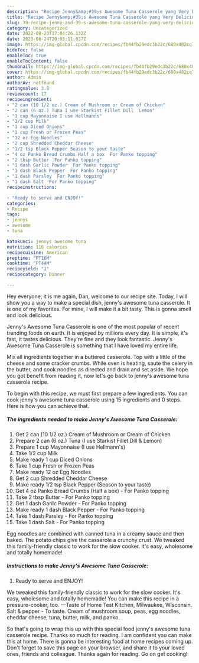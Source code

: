 ```yaml
---
description: "Recipe Jenny&amp;#39;s Awesome Tuna Casserole yang Very Delicious"
title: "Recipe Jenny&amp;#39;s Awesome Tuna Casserole yang Very Delicious"
slug: 39-recipe-jenny-and-39-s-awesome-tuna-casserole-yang-very-delicious
category: Uncategorized
date: 2022-08-23T17:04:26.132Z
date: 2023-06-24T20:03:11.037Z
image: https://img-global.cpcdn.com/recipes/fb44fb29edc3b22c/680x482cq70/jennys-awesome-tuna-casserole-recipe-main-photo.jpg
hideToc: false
enableToc: true
enableTocContent: false
thumbnail: https://img-global.cpcdn.com/recipes/fb44fb29edc3b22c/680x482cq70/jennys-awesome-tuna-casserole-recipe-main-photo.jpg
cover: https://img-global.cpcdn.com/recipes/fb44fb29edc3b22c/680x482cq70/jennys-awesome-tuna-casserole-recipe-main-photo.jpg
author: Admin
authorAv: notfound
ratingvalue: 3.8
reviewcount: 17
recipeingredient:
- "2 can (10 1/2 oz.) Cream of Mushroom or Cream of Chicken"
- "2 can (6 oz.) Tuna I use Starkist Fillet Dill  Lemon"
- "1 cup Mayonnaise I use Hellmanns"
- "1/2 cup Milk"
- "1 cup Diced Onions"
- "1 cup Fresh or Frozen Peas"
- "12 oz Egg Noodles"
- "2 cup Shredded Cheddar Cheese"
- "1/2 tsp Black Pepper Season to your taste"
- "4 oz Panko Bread Crumbs Half a box  For Panko topping"
- "2 tbsp Butter  For Panko topping"
- "1 dash Garlic Powder  For Panko topping"
- "1 dash Black Pepper  For Panko topping"
- "1 dash Parsley  For Panko topping"
- "1 dash Salt  For Panko topping"
recipeinstructions:

- "Ready to serve and ENJOY!"
categories:
- Recipe
tags:
- jennys
- awesome
- tuna

katakunci: jennys awesome tuna 
nutrition: 116 calories
recipecuisine: American
preptime: "PT16M"
cooktime: "PT44M"
recipeyield: "1"
recipecategory: Dinner

---
```



Hey everyone, it is me again, Dan, welcome to our recipe site. Today, I will show you a way to make a special dish, jenny&#39;s awesome tuna casserole. It is one of my favorites. For mine, I will make it a bit tasty. This is gonna smell and look delicious.

Jenny&#39;s Awesome Tuna Casserole is one of the most popular of recent trending foods on earth. It is enjoyed by millions every day. It is simple, it's fast, it tastes delicious. They're fine and they look fantastic. Jenny&#39;s Awesome Tuna Casserole is something that I have loved my entire life.

Mix all ingredients together in a buttered casserole. Top with a little of the cheese and some cracker crumbs. While oven is heating, saute the celery in the butter, and cook noodles as directed and drain and set aside. We hope you got benefit from reading it, now let&#39;s go back to jenny&#39;s awesome tuna casserole recipe.


To begin with this recipe, we must first prepare a few ingredients. You can cook jenny&#39;s awesome tuna casserole using 15 ingredients and 0 steps. Here is how you can achieve that.

<!--inarticleads1-->

##### The ingredients needed to make Jenny&#39;s Awesome Tuna Casserole:

1. Get 2 can (10 1/2 oz.) Cream of Mushroom or Cream of Chicken
1. Prepare 2 can (6 oz.) Tuna (I use Starkist Fillet Dill &amp; Lemon)
1. Prepare 1 cup Mayonnaise (I use Hellmann&#39;s)
1. Take 1/2 cup Milk
1. Make ready 1 cup Diced Onions
1. Take 1 cup Fresh or Frozen Peas
1. Make ready 12 oz Egg Noodles
1. Get 2 cup Shredded Cheddar Cheese
1. Make ready 1/2 tsp Black Pepper (Season to your taste)
1. Get 4 oz Panko Bread Crumbs (Half a box) - For Panko topping
1. Take 2 tbsp Butter - For Panko topping
1. Get 1 dash Garlic Powder - For Panko topping
1. Make ready 1 dash Black Pepper - For Panko topping
1. Take 1 dash Parsley - For Panko topping
1. Take 1 dash Salt - For Panko topping


Egg noodles are combined with canned tuna in a creamy sauce and then baked. The potato chips give the casserole a crunchy crust. We tweaked this family-friendly classic to work for the slow cooker. It&#39;s easy, wholesome and totally homemade! 

<!--inarticleads2-->

##### Instructions to make Jenny&#39;s Awesome Tuna Casserole:


1. Ready to serve and ENJOY!

We tweaked this family-friendly classic to work for the slow cooker. It&#39;s easy, wholesome and totally homemade! You can make this recipe in a pressure-cooker, too. —Taste of Home Test Kitchen, Milwaukee, Wisconsin. Salt &amp; pepper - To taste. Cream of mushroom soup, peas, egg noodles, cheddar cheese, tuna, butter, milk, and panko. 

So that's going to wrap this up with this special food jenny&#39;s awesome tuna casserole recipe. Thanks so much for reading. I am confident you can make this at home. There is gonna be interesting food at home recipes coming up. Don't forget to save this page on your browser, and share it to your loved ones, friends and colleague. Thanks again for reading. Go on get cooking!
